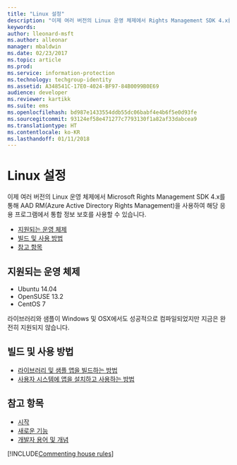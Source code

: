 ```yaml
---
title: "Linux 설정"
description: "이제 여러 버전의 Linux 운영 체제에서 Rights Management SDK 4.x를 사용할 수 있습니다."
keywords: 
author: lleonard-msft
ms.author: alleonar
manager: mbaldwin
ms.date: 02/23/2017
ms.topic: article
ms.prod: 
ms.service: information-protection
ms.technology: techgroup-identity
ms.assetid: A348541C-17E0-4024-BF97-84B0099B0E69
audience: developer
ms.reviewer: kartikk
ms.suite: ems
ms.openlocfilehash: bd987e1433554ddb55dc06babf4e4b6f5e0d93fe
ms.sourcegitcommit: 93124ef58e471277c7793130f1a82af33dabcea9
ms.translationtype: HT
ms.contentlocale: ko-KR
ms.lasthandoff: 01/11/2018
---
```

# <a name="linux-setup"></a>Linux 설정

이제 여러 버전의 Linux 운영 체제에서 Microsoft Rights Management SDK 4.x를 통해 AAD RM(Azure Active Directory Rights Management)을 사용하여 해당 응용 프로그램에서 통합 정보 보호를 사용할 수 있습니다.

- [지원되는 운영 체제](#supported-operating-systems)
- [빌드 및 사용 방법](#how-to-build-and-use)
- [참고 항목](#see-also)

## <a name="supported-operating-systems"></a>지원되는 운영 체제

- Ubuntu 14.04
- OpenSUSE 13.2
- CentOS 7

라이브러리와 샘플이 Windows 및 OSX에서도 성공적으로 컴파일되었지만 지금은 완전히 지원되지 않습니다.
 
## <a name="how-to-build-and-use"></a>빌드 및 사용 방법

- [라이브러리 및 샘플 앱을 빌드하는 방법](https://github.com/AzureAD/rms-sdk-for-cpp/blob/master/docs/how_to_build_it.md)
- [사용자 시스템에 앱을 설치하고 사용하는 방법](https://github.com/AzureAD/rms-sdk-for-cpp/blob/master/docs/how_to_use_it.md)

## <a name="see-also"></a>참고 항목

- [시작](get-started.md)
- [새로운 기능](release-notes.md)
- [개발자 용어 및 개념](core-concepts.md)

[!INCLUDE[Commenting house rules](../includes/houserules.md)]